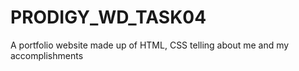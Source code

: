 # PRODIGY_WD_TASK04
A portfolio website made up of HTML, CSS telling about me and my accomplishments
